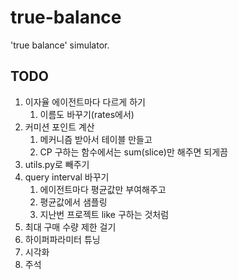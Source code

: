 # true-balance
'true balance' simulator.

## TODO
1. 이자율 에이전트마다 다르게 하기
    1. 이름도 바꾸기(rates에서)
2. 커미션 포인트 계산
    1. 메커니즘 받아서 테이블 만들고
    2. CP 구하는 함수에서는 sum(slice)만 해주면 되게끔
3. utils.py로 빼주기
4. query interval 바꾸기
    1. 에이전트마다 평균값만 부여해주고
    2. 평균값에서 샘플링
    3. 지난번 프로젝트 like 구하는 것처럼
5. 최대 구매 수량 제한 걸기
4. 하이퍼파라미터 튜닝
5. 시각화
6. 주석